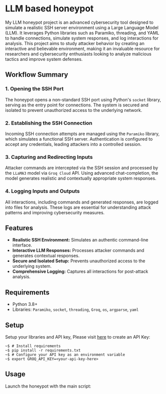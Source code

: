 # LLM based honeypot

My LLM honeypot project is an advanced cybersecurity tool designed to simulate a realistic SSH server environment using a Large Language Model (LLM). It leverages Python libraries such as Paramiko, threading, and YAML to handle connections, simulate system responses, and log interactions for analysis. This project aims to study attacker behavior by creating an interactive and believable environment, making it an invaluable resource for researchers and cybersecurity enthusiasts looking to analyze malicious tactics and improve system defenses.

## Workflow Summary

### 1. Opening the SSH Port
The honeypot opens a non-standard SSH port using Python's `socket` library, serving as the entry point for connections. The system is secured and isolated to prevent unauthorized access to the underlying network.

### 2. Establishing the SSH Connection
Incoming SSH connection attempts are managed using the `Paramiko` library, which simulates a functional SSH server. Authentication is configured to accept any credentials, leading attackers into a controlled session.

### 3. Capturing and Redirecting Inputs
Attacker commands are intercepted via the SSH session and processed by the `LLaMA3` model via `Groq Cloud` API. Using advanced chat-completion, the model generates realistic and contextually appropriate system responses.

### 4. Logging Inputs and Outputs
All interactions, including commands and generated responses, are logged into files for analysis. These logs are essential for understanding attack patterns and improving cybersecurity measures.

## Features
- **Realistic SSH Environment:** Simulates an authentic command-line interface.
- **Interactive LLM Responses:** Processes attacker commands and generates contextual responses.
- **Secure and Isolated Setup:** Prevents unauthorized access to the underlying system.
- **Comprehensive Logging:** Captures all interactions for post-attack analysis.

## Requirements
- Python 3.8+
- Libraries: `Paramiko`, `socket`, `threading`, `Groq`, `os`, `argparse`, `yaml`

## Setup 
Setup your libraries and API key, Please visit [here](https://console.groq.com/keys) to create an API Key:
```
~$ # Install requirements
~$ pip install -r requirements.txt
~$ # Configure your API key as an environment variable
~$ export GROQ_API_KEY=<your-api-key-here>
```

## Usage
Launch the honeypot with the main script:

